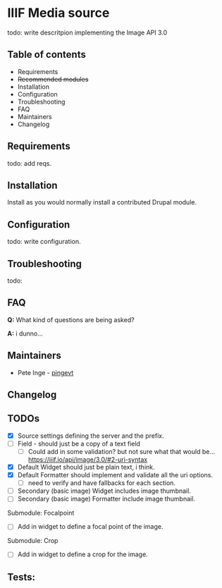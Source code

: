# IIIF Media source

todo: write descritpion
implementing the Image API 3.0

## Table of contents

- Requirements
- ~~Recommended modules~~
- Installation
- Configuration
- Troubleshooting
- FAQ
- Maintainers
- Changelog

## Requirements

todo: add reqs.

## Installation

Install as you would normally install a contributed Drupal module.

## Configuration

todo: write configuration.

## Troubleshooting

todo:

## FAQ

**Q:** What kind of questions are being asked?

**A:** i dunno...

## Maintainers

- Pete Inge - [pingevt](https://www.drupal.org/u/pingevt)

## Changelog

## TODOs

- [x] Source settings defining the server and the prefix.
- [ ] Field - should just be a copy of a text field
  - [ ] Could add in some validation? but not sure what that would be... https://iiif.io/api/image/3.0/#2-uri-syntax
- [x] Default Widget should just be plain text, i think.
- [x] Default Formatter should implement and validate all the uri options.
  -  [ ] need to verify and have fallbacks for each section.
- [ ] Secondary (basic image) Widget includes image thumbnail.
- [ ] Secondary (basic image) Formatter include image thumbnail.

Submodule: Focalpoint
- [ ] Add in widget to define a focal point of the image.

Submodule: Crop
- [ ] Add in widget to define a crop for the image.

Tests:
-
